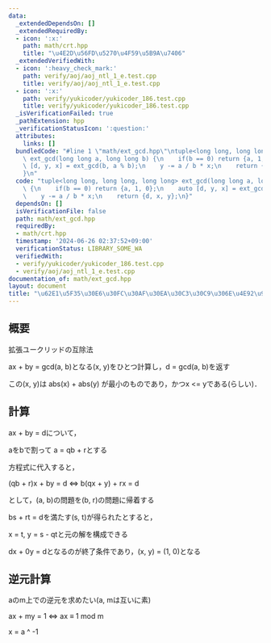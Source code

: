```yaml
---
data:
  _extendedDependsOn: []
  _extendedRequiredBy:
  - icon: ':x:'
    path: math/crt.hpp
    title: "\u4E2D\u56FD\u5270\u4F59\u5B9A\u7406"
  _extendedVerifiedWith:
  - icon: ':heavy_check_mark:'
    path: verify/aoj/aoj_ntl_1_e.test.cpp
    title: verify/aoj/aoj_ntl_1_e.test.cpp
  - icon: ':x:'
    path: verify/yukicoder/yukicoder_186.test.cpp
    title: verify/yukicoder/yukicoder_186.test.cpp
  _isVerificationFailed: true
  _pathExtension: hpp
  _verificationStatusIcon: ':question:'
  attributes:
    links: []
  bundledCode: "#line 1 \"math/ext_gcd.hpp\"\ntuple<long long, long long, long long>\
    \ ext_gcd(long long a, long long b) {\n    if(b == 0) return {a, 1, 0};\n    auto\
    \ [d, y, x] = ext_gcd(b, a % b);\n    y -= a / b * x;\n    return {d, x, y};\n\
    }\n"
  code: "tuple<long long, long long, long long> ext_gcd(long long a, long long b)\
    \ {\n    if(b == 0) return {a, 1, 0};\n    auto [d, y, x] = ext_gcd(b, a % b);\n\
    \    y -= a / b * x;\n    return {d, x, y};\n}"
  dependsOn: []
  isVerificationFile: false
  path: math/ext_gcd.hpp
  requiredBy:
  - math/crt.hpp
  timestamp: '2024-06-26 02:37:52+09:00'
  verificationStatus: LIBRARY_SOME_WA
  verifiedWith:
  - verify/yukicoder/yukicoder_186.test.cpp
  - verify/aoj/aoj_ntl_1_e.test.cpp
documentation_of: math/ext_gcd.hpp
layout: document
title: "\u62E1\u5F35\u30E6\u30FC\u30AF\u30EA\u30C3\u30C9\u306E\u4E92\u9664\u6CD5"
---
```


## 概要

拡張ユークリッドの互除法

ax + by = gcd(a, b)となる(x, y)をひとつ計算し，d = gcd(a, b)を返す

この(x, y)は abs(x) + abs(y) が最小のものであり，かつx <= yである(らしい)．

## 計算

ax + by = dについて，

aをbで割って a = qb + rとする

方程式に代入すると，

(qb + r)x + by = d ⇔ b(qx + y) + rx = d

として，(a, b)の問題を(b, r)の問題に帰着する

bs + rt = dを満たす(s, t)が得られたとすると，

x = t, y = s - qtと元の解を構成できる

dx + 0y = dとなるのが終了条件であり，(x, y) = (1, 0)となる

## 逆元計算
aのm上での逆元を求めたい(a, mは互いに素)

ax + my = 1 ⇔ ax ≡ 1 mod m

x = a ^ -1